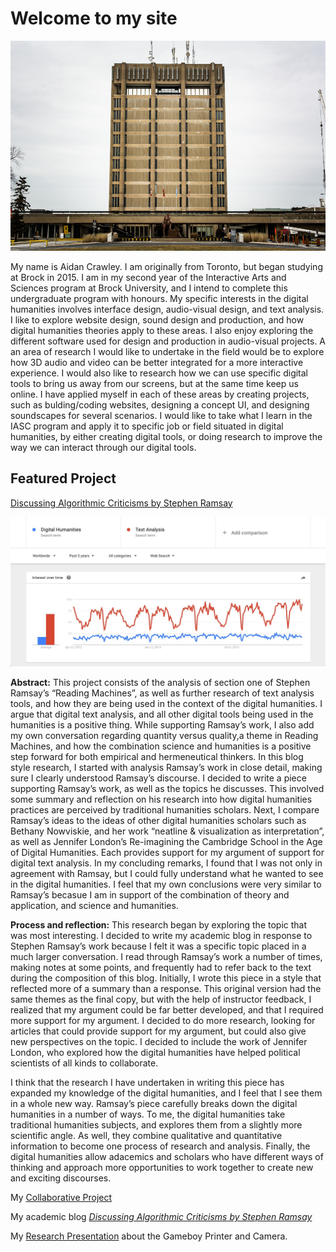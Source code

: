 # Welcome to my site 

![](images/February.jpg)

My name is Aidan Crawley. I am originally from Toronto, but began studying at Brock in 2015. I am in my second year of the Interactive Arts and Sciences program at Brock University, and I intend to complete this undergraduate program with honours. My specific interests in the digital humanities involves interface design, audio-visual design, and text analysis.  I like to explore website design, sound design and production, and how digital humanities theories apply to these areas. I also enjoy exploring the different software used for design and production in audio-visual projects. A an area of research I would like to undertake in the field would be to explore how 3D audio and video can be better integrated for a more interactive experience. I would also like to research how we can use specific digital tools to bring us away from our screens, but at the same time keep us online. I have applied myself in each of these areas by creating projects, such as bulding/coding websites, designing a concept UI, and designing soundscapes for several scenarios. I would like to take what I learn in the IASC program and apply it to specific job or field situated in digital humanities, by either creating digital tools, or doing research to improve the way we can interact through our digital tools.

## Featured Project
[Discussing Algorithmic Criticisms by Stephen Ramsay](blog.md)

![](images/Trends.jpg)

**Abstract:**
This project consists of the analysis of section one of Stephen Ramsay’s “Reading Machines”, as well as further research of text analysis tools, and how they are being used in the context of the digital humanities. I argue that digital text analysis, and all other digital tools being used in the humanities is a positive thing. While supporting Ramsay’s work, I also add my own conversation regarding quantity versus quality,a theme in Reading Machines, and how the combination science and humanities is a positive step forward for both empirical and hermeneutical thinkers. In this blog style research, I started with analysis Ramsay’s work in close detail, making sure I clearly understood Ramsay’s discourse. I decided to write a piece supporting Ramsay’s work, as well as the topics he discusses. This involved some summary and reflection on his research into how digital humanities practices are perceived by traditional humanities scholars. Next, I compare Ramsay’s ideas to the ideas of other digital humanities scholars such as Bethany Nowviskie, and her work “neatline & visualization as interpretation”, as well as Jennifer London’s Re-imagining the Cambridge School in the Age of Digital Humanities. Each provides support for my argument of support for digital text analysis. In my concluding remarks, I found that I was not only in agreement with Ramsay, but I could fully understand what he wanted to see in the digital humanities. I feel that my own conclusions were very similar to Ramsay’s becasue I am in support of the combination of theory and application, and science and humanities. 

**Process and reflection:**
This research began by exploring the topic that was most interesting. I decided to write my academic blog in response to Stephen Ramsay’s work because I felt it was a specific topic placed in a much larger conversation. I read through Ramsay’s work a number of times, making notes at some points, and frequently had to refer back to the text during the composition of this blog. Initially, I wrote this piece in a style that reflected more of a summary than a response. This original version had the same themes as the final copy, but with the help of instructor feedback, I realized that my argument could be far better developed, and that I required more support for my argument. I decided to do more research, looking for articles that could provide support for my argument, but could also give new perspectives on the topic. I decided to include the work of Jennifer London, who explored how the digital humanities have helped political scientists of all kinds to collaborate. 

I think that the research I have undertaken in writing this piece has expanded my knowledge of the digital humanities, and I feel that I see them in a whole new way. Ramsay’s piece carefully breaks down the digital humanities in a number of ways. To me, the digital humanities take traditional humanities subjects, and explores them from a slightly more scientific angle. As well, they combine qualitative and quantitative information to become one process of research and analysis. Finally, the digital humanities allow adacemics and scholars who have different ways of thinking and approach more opportunities to work together to create new and exciting discourses. 


My [Collaborative Project](CollaborativeProject.MD)

My academic blog [*Discussing Algorithmic Criticisms by Stephen Ramsay*](blog.md)

My [Research Presentation](reveal/index.html) about the Gameboy Printer and Camera.
 
